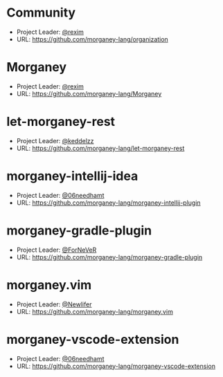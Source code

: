 # Community #

- Project Leader: [@rexim]
- URL: https://github.com/morganey-lang/organization

# Morganey #

- Project Leader: [@rexim]
- URL: https://github.com/morganey-lang/Morganey

# let-morganey-rest #

- Project Leader: [@keddelzz]
- URL: https://github.com/morganey-lang/let-morganey-rest

# morganey-intellij-idea #

- Project Leader: [@06needhamt]
- URL: https://github.com/morganey-lang/morganey-intellij-plugin

# morganey-gradle-plugin #

- Project Leader: [@ForNeVeR]
- URL: https://github.com/morganey-lang/morganey-gradle-plugin

# morganey.vim #

- Project Leader: [@Newlifer]
- URL: https://github.com/morganey-lang/morganey.vim

# morganey-vscode-extension #

- Project Leader: [@06needhamt]
- URL: https://github.com/morganey-lang/morganey-vscode-extension

[@rexim]: https://github.com/rexim
[@keddelzz]: https://github.com/keddelzz
[@06needhamt]: https://github.com/06needhamt
[@ForNeVeR]: https://github.com/ForNeVeR
[@Newlifer]: https://github.com/Newlifer
